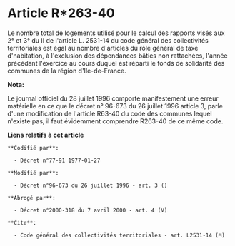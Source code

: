 # Article R*263-40

Le nombre total de logements utilisé pour le calcul des rapports visés aux 2° et 3° du II de l'article L. 2531-14 du code
général des collectivités territoriales est égal au nombre d'articles du rôle général de taxe d'habitation, à l'exclusion des
dépendances bâties non rattachées, l'année précédant l'exercice au cours duquel est réparti le fonds de solidarité des
communes de la région d'Ile-de-France.

**Nota:**

Le journal officiel du 28 juillet 1996 comporte manifestement une erreur matérielle en ce que le décret n° 96-673 du 26
juillet 1996 article 3, parle d'une modification de l'article R63-40 du code des communes lequel n'existe pas, il faut
évidemment comprendre R263-40 de ce même code.

**Liens relatifs à cet article**

	**Codifié par**:

	  - Décret n°77-91 1977-01-27

	**Modifié par**:

	  - Décret n°96-673 du 26 juillet 1996 - art. 3 ()

	**Abrogé par**:

	  - Décret n°2000-318 du 7 avril 2000 - art. 4 (V)

	**Cite**:

	  - Code général des collectivités territoriales - art. L2531-14 (M)

